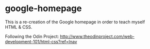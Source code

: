 google-homepage
===============

This is a re-creation of the Google homepage in order to teach myself HTML &amp; CSS.

Following the Odin Project: http://www.theodinproject.com/web-development-101/html-css?ref=lnav